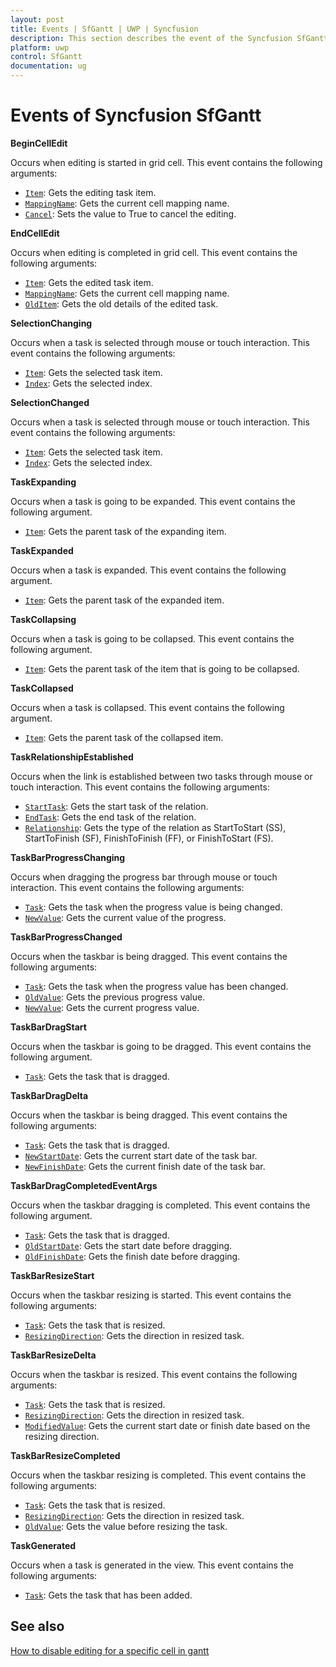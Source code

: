 ```yaml
---
layout: post
title: Events | SfGantt | UWP | Syncfusion
description: This section describes the event of the Syncfusion SfGantt in UWP platform such as BeginCellEdit, EndCellEdit, SelectionChanging, SelectionChanged, and more.
platform: uwp
control: SfGantt
documentation: ug
---
```


# Events of Syncfusion SfGantt

**BeginCellEdit**

Occurs when editing is started in grid cell. This event contains the following arguments:

* [`Item`](https://help.syncfusion.com/cr/uwp/Syncfusion.UI.Xaml.Gantt.BeginCellEditEventArgs.html#Syncfusion_UI_Xaml_Gantt_BeginCellEditEventArgs_Item): Gets the editing task item.
* [`MappingName`](https://help.syncfusion.com/cr/uwp/Syncfusion.UI.Xaml.Gantt.BeginCellEditEventArgs.html#Syncfusion_UI_Xaml_Gantt_BeginCellEditEventArgs_MappingName): Gets the current cell mapping name.
* [`Cancel`](https://help.syncfusion.com/cr/uwp/Syncfusion.UI.Xaml.Gantt.BeginCellEditEventArgs.html#Syncfusion_UI_Xaml_Gantt_BeginCellEditEventArgs_IsCancel): Sets the value to True to cancel the editing.

**EndCellEdit**

Occurs when editing is completed in grid cell. This event contains the following arguments:

* [`Item`](https://help.syncfusion.com/cr/uwp/Syncfusion.UI.Xaml.Gantt.EndCellEditEventArgs.html#Syncfusion_UI_Xaml_Gantt_EndCellEditEventArgs_Item): Gets the edited task item.
* [`MappingName`](https://help.syncfusion.com/cr/uwp/Syncfusion.UI.Xaml.Gantt.EndCellEditEventArgs.html#Syncfusion_UI_Xaml_Gantt_EndCellEditEventArgs_MappingName): Gets the current cell mapping name.
* [`OldItem`](https://help.syncfusion.com/cr/uwp/Syncfusion.UI.Xaml.Gantt.EndCellEditEventArgs.html#Syncfusion_UI_Xaml_Gantt_EndCellEditEventArgs_OldItem): Gets the old details of the edited task.

**SelectionChanging**

Occurs when a task is selected through mouse or touch interaction. This event contains the following arguments:

* [`Item`](https://help.syncfusion.com/cr/uwp/Syncfusion.UI.Xaml.Gantt.SelectionChangingEventArgs.html#Syncfusion_UI_Xaml_Gantt_SelectionChangingEventArgs_Item): Gets the selected task item.
* [`Index`](https://help.syncfusion.com/cr/uwp/Syncfusion.UI.Xaml.Gantt.SelectionChangingEventArgs.html#Syncfusion_UI_Xaml_Gantt_SelectionChangingEventArgs_Index):  Gets the selected index.

**SelectionChanged**

Occurs when a task is selected through mouse or touch interaction. This event contains the following arguments:

* [`Item`](https://help.syncfusion.com/cr/uwp/Syncfusion.UI.Xaml.Gantt.SelectionChangedEventArgs.html#Syncfusion_UI_Xaml_Gantt_SelectionChangedEventArgs_Item): Gets the selected task item.
* [`Index`](https://help.syncfusion.com/cr/uwp/Syncfusion.UI.Xaml.Gantt.SelectionChangedEventArgs.html#Syncfusion_UI_Xaml_Gantt_SelectionChangedEventArgs_Index):  Gets the selected index.

**TaskExpanding**

Occurs when a task is going to be expanded. This event contains the following argument.

* [`Item`](https://help.syncfusion.com/cr/uwp/Syncfusion.UI.Xaml.Gantt.TaskExpandingEventArgs.html#Syncfusion_UI_Xaml_Gantt_TaskExpandingEventArgs_Item): Gets the parent task of the expanding item.

**TaskExpanded**

Occurs when a task is expanded. This event contains the following argument.

* [`Item`](https://help.syncfusion.com/cr/uwp/Syncfusion.UI.Xaml.Gantt.TaskExpandedEventArgs.html#Syncfusion_UI_Xaml_Gantt_TaskExpandedEventArgs_Item): Gets the parent task of the expanded item.

**TaskCollapsing**

Occurs when a task is going to be collapsed. This event contains the following argument.

* [`Item`](https://help.syncfusion.com/cr/uwp/Syncfusion.UI.Xaml.Gantt.TaskCollapsingEventArgs.html#Syncfusion_UI_Xaml_Gantt_TaskCollapsingEventArgs_Item): Gets the parent task of the item that is going to be collapsed.

**TaskCollapsed**

Occurs when a task is collapsed. This event contains the following argument.

* [`Item`](https://help.syncfusion.com/cr/uwp/Syncfusion.UI.Xaml.Gantt.TaskCollapsedEventArgs.html#Syncfusion_UI_Xaml_Gantt_TaskCollapsedEventArgs_Item): Gets the parent task of the collapsed item.

**TaskRelationshipEstablished**

Occurs when the link is established between two tasks through mouse or touch interaction. This event contains the following arguments:

* [`StartTask`](https://help.syncfusion.com/cr/uwp/Syncfusion.UI.Xaml.Gantt.TaskRelationshipEventArgs.html#Syncfusion_UI_Xaml_Gantt_TaskRelationshipEventArgs_StartTask): Gets the start task of the relation.
* [`EndTask`](https://help.syncfusion.com/cr/uwp/Syncfusion.UI.Xaml.Gantt.TaskRelationshipEventArgs.html#Syncfusion_UI_Xaml_Gantt_TaskRelationshipEventArgs_EndTask): Gets the end task of the relation.
* [`Relationship`](https://help.syncfusion.com/cr/uwp/Syncfusion.UI.Xaml.Gantt.TaskRelationshipEventArgs.html#Syncfusion_UI_Xaml_Gantt_TaskRelationshipEventArgs_Relationship): Gets the type of the relation as StartToStart (SS), StartToFinish (SF), FinishToFinish (FF), or FinishToStart (FS).

**TaskBarProgressChanging**

Occurs when dragging the progress bar through mouse or touch interaction. This event contains the following arguments:

* [`Task`](https://help.syncfusion.com/cr/uwp/Syncfusion.UI.Xaml.Gantt.TaskBarProgressChangingEventArgs.html#Syncfusion_UI_Xaml_Gantt_TaskBarProgressChangingEventArgs_Task): Gets the task when the progress value is being changed.
* [`NewValue`](https://help.syncfusion.com/cr/uwp/Syncfusion.UI.Xaml.Gantt.TaskBarProgressChangingEventArgs.html#Syncfusion_UI_Xaml_Gantt_TaskBarProgressChangingEventArgs_NewValue): Gets the current value of the progress.

**TaskBarProgressChanged**

Occurs when the taskbar is being dragged. This event contains the following arguments:

* [`Task`](https://help.syncfusion.com/cr/uwp/Syncfusion.UI.Xaml.Gantt.TaskBarProgressChangedEventArgs.html#Syncfusion_UI_Xaml_Gantt_TaskBarProgressChangedEventArgs_Task): Gets the task when the progress value has been changed.
* [`OldValue`](https://help.syncfusion.com/cr/uwp/Syncfusion.UI.Xaml.Gantt.TaskBarProgressChangedEventArgs.html#Syncfusion_UI_Xaml_Gantt_TaskBarProgressChangedEventArgs_OldValue): Gets the previous progress value.
* [`NewValue`](https://help.syncfusion.com/cr/uwp/Syncfusion.UI.Xaml.Gantt.TaskBarProgressChangedEventArgs.html#Syncfusion_UI_Xaml_Gantt_TaskBarProgressChangedEventArgs_NewValue): Gets the current progress value.

**TaskBarDragStart**

Occurs when the taskbar is going to be dragged. This event contains the following argument.

* [`Task`](https://help.syncfusion.com/cr/uwp/Syncfusion.UI.Xaml.Gantt.TaskBarDragStartEventArgs.html#Syncfusion_UI_Xaml_Gantt_TaskBarDragStartEventArgs_Task): Gets the task that is dragged.

**TaskBarDragDelta**

Occurs when the taskbar is being dragged. This event contains the following arguments:

* [`Task`](https://help.syncfusion.com/cr/uwp/Syncfusion.UI.Xaml.Gantt.TaskBarDragDeltaEventArgs.html#Syncfusion_UI_Xaml_Gantt_TaskBarDragDeltaEventArgs_Task): Gets the task that is dragged.
* [`NewStartDate`](https://help.syncfusion.com/cr/uwp/Syncfusion.UI.Xaml.Gantt.TaskBarDragDeltaEventArgs.html#Syncfusion_UI_Xaml_Gantt_TaskBarDragDeltaEventArgs_NewStartDate): Gets the current start date of the task bar.
* [`NewFinishDate`](https://help.syncfusion.com/cr/uwp/Syncfusion.UI.Xaml.Gantt.TaskBarDragDeltaEventArgs.html#Syncfusion_UI_Xaml_Gantt_TaskBarDragDeltaEventArgs_NewFinishDate): Gets the current finish date of the task bar.

**TaskBarDragCompletedEventArgs**

Occurs when the taskbar dragging is completed. This event contains the following argument.

* [`Task`](https://help.syncfusion.com/cr/uwp/Syncfusion.UI.Xaml.Gantt.TaskBarDragCompletedEventArgs.html#Syncfusion_UI_Xaml_Gantt_TaskBarDragCompletedEventArgs_Task): Gets the task that is dragged.
* [`OldStartDate`](https://help.syncfusion.com/cr/uwp/Syncfusion.UI.Xaml.Gantt.TaskBarDragCompletedEventArgs.html#Syncfusion_UI_Xaml_Gantt_TaskBarDragCompletedEventArgs_OldStartDate): Gets the start date before dragging.
* [`OldFinishDate`](https://help.syncfusion.com/cr/uwp/Syncfusion.UI.Xaml.Gantt.TaskBarDragCompletedEventArgs.html#Syncfusion_UI_Xaml_Gantt_TaskBarDragCompletedEventArgs_OldFinishDate): Gets the finish date before dragging.

**TaskBarResizeStart**

Occurs when the taskbar resizing is started. This event contains the following arguments:

* [`Task`](https://help.syncfusion.com/cr/uwp/Syncfusion.UI.Xaml.Gantt.TaskBarResizeStartEventArgs.html#Syncfusion_UI_Xaml_Gantt_TaskBarResizeStartEventArgs_Task): Gets the task that is resized.
* [`ResizingDirection`](https://help.syncfusion.com/cr/uwp/Syncfusion.UI.Xaml.Gantt.TaskBarResizeStartEventArgs.html#Syncfusion_UI_Xaml_Gantt_TaskBarResizeStartEventArgs_ResizingDirection): Gets the direction in resized task.

**TaskBarResizeDelta**

Occurs when the taskbar is resized. This event contains the following arguments:

* [`Task`](https://help.syncfusion.com/cr/uwp/Syncfusion.UI.Xaml.Gantt.TaskBarResizeDeltaEventArgs.html#Syncfusion_UI_Xaml_Gantt_TaskBarResizeDeltaEventArgs_Task): Gets the task that is resized.
* [`ResizingDirection`](https://help.syncfusion.com/cr/uwp/Syncfusion.UI.Xaml.Gantt.TaskBarResizeDeltaEventArgs.html#Syncfusion_UI_Xaml_Gantt_TaskBarResizeDeltaEventArgs_ResizingDirection): Gets the direction in resized task.
* [`ModifiedValue`](https://help.syncfusion.com/cr/uwp/Syncfusion.UI.Xaml.Gantt.TaskBarResizeDeltaEventArgs.html#Syncfusion_UI_Xaml_Gantt_TaskBarResizeDeltaEventArgs_ModifiedValue): Gets the current start date or finish date based on the resizing direction.

**TaskBarResizeCompleted**

Occurs when the taskbar resizing is completed. This event contains the following arguments:

* [`Task`](https://help.syncfusion.com/cr/uwp/Syncfusion.UI.Xaml.Gantt.TaskBarResizeCompletedEventArgs.html#Syncfusion_UI_Xaml_Gantt_TaskBarResizeCompletedEventArgs_Task): Gets the task that is resized.
* [`ResizingDirection`](https://help.syncfusion.com/cr/uwp/Syncfusion.UI.Xaml.Gantt.TaskBarResizeCompletedEventArgs.html#Syncfusion_UI_Xaml_Gantt_TaskBarResizeCompletedEventArgs_ResizingDirection): Gets the direction in resized task.
* [`OldValue`](https://help.syncfusion.com/cr/uwp/Syncfusion.UI.Xaml.Gantt.TaskBarResizeCompletedEventArgs.html#Syncfusion_UI_Xaml_Gantt_TaskBarResizeCompletedEventArgs_OldValue): Gets the value before resizing the task.


**TaskGenerated**

Occurs when a task is generated in the view. This event contains the following arguments:

* [`Task`](https://help.syncfusion.com/cr/uwp/Syncfusion.UI.Xaml.Gantt.TaskEventArgs.html#Syncfusion_UI_Xaml_Gantt_TaskEventArgs_Task): Gets the task that has been added.

## See also

[How to disable editing for a specific cell in gantt](https://www.syncfusion.com/kb/7724/how-to-disable-editing-for-a-specific-cell-in-gantt)